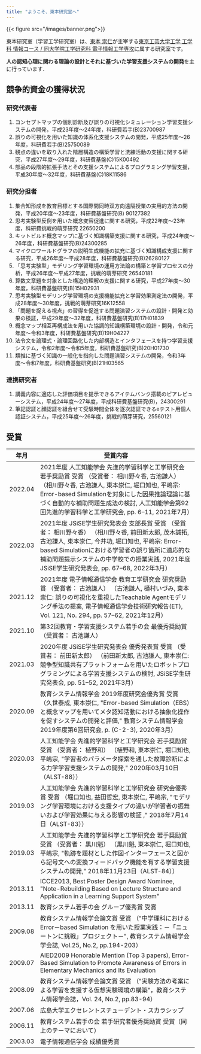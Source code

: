 ```yaml
---
title: "ようこそ、東本研究室へ"
---
```


{{< figure src="/images/banner.png">}}

東本研究室（学習工学研究室）は、[東本 崇仁](/tomoto/)が主宰する[東京工芸大学工学 工学科 情報コース / 同大学院工学研究科 電子情報工学専攻](https://www.t-kougei.ac.jp/)に属する研究室です。

**人の認知心理に関わる理論の設計とそれに基づいた学習支援システムの開発**を主に行っています．

## 競争的資金の獲得状況
### 研究代表者
1. コンセプトマップの個別診断及び誤りの可視化シミュレーション学習支援システムの開発，平成23年度～24年度，科研費若手(B)23700987
2. 誤りの可視化を用いた知識の体系化支援システムの開発，平成25年度～26年度，科研費若手(B)25750089
3. 観点の違いを取り入れた階層構造の構築学習と洗練活動の支援に関する研究，平成27年度～29年度，科研費基盤(C)15K00492
4. 部品の段階的拡張手法とその支援システムによるプログラミング学習支援，平成30年度～32年度，科研費基盤(C)18K11586

### 研究分担者
1. 集合知形成を教育目標とする国際間同時双方向遠隔授業の実用的方法の開発，平成20年度～23年度，科研費基盤研究(B) 90127382
2. 思考実験型反例を用いた概念変容促進に関する研究，平成22年度～23年度，科研費挑戦的萌芽研究 22650200
3. キットビルド概念マップに基づく知識構築支援に関する研究，平成24年度～26年度，科研費基盤研究(B)24300285
4. マイクロワールドグラフの説明生成機能の拡充に基づく知識構成支援に関する研究，平成26年度～平成28年度，科研費基盤研究(B)26280127
5. 「思考実験型」モデリング学習環境の運用方法論の構築と学習プロセスの分析，平成26年度～平成27年度，挑戦的萌芽研究 26540181
6. 算数文章題を対象とした構造的理解の支援に関する研究，平成27年度～30年度，科研費基盤研究(B)15H02931
7. 思考実験型モデリング学習環境の支援機能拡充と学習効果測定法の開発，平成28年度～30年度，挑戦的萌芽研究16K12558
8. 「問題を捉える視点」の習得を促進する問題演習システムの設計・開発と効果の検証，平成29年度～32年度，科研費基盤研究(B)17H01839
9. 概念マップ相互再構成法を用いた協調的知識構築環境の設計・開発，令和元年度〜令和3年度，科研費基盤研究(B)19H04227
10. 法令文を論理式・論理回路化した内部構造とインタフェースを持つ学習支援システム，令和2年度〜令和5年度，科研費基盤研究(B)20H01730
11. 類推に基づく知識の一般化を指向した問題演習システムの開発，令和3年度〜令和7年度，科研費基盤研究(B)21H03565

### 連携研究者
1. 講義内容に適応した評価項目を提示できるアイテムバンク搭載のピアレビューシステム，平成24年度～27年度，平成科研費基盤研究(B)，24300291
2. 筆記認証と顔認証を組合せて受験時間全体を逐次認証できるeテスト用個人認証システム，平成25年度～26年度，挑戦的萌芽研究，25560121

## 受賞
| 年月    | 受賞内容                                                                                                                                                                                                                                                    |
| ------- | ----------------------------------------------------------------------------------------------------------------------------------------------------------------------------------------------------------------------------------------------------------- |
| 2022.04 | 2021年度 人工知能学会 先進的学習科学と工学研究会 若手奨励賞 受賞 （受賞者： 相川野々香, 古池謙人） （相川野々香, 古池謙人, 東本崇仁, 堀口知也, 平嶋宗: Error-based Simulationを対象にした因果推論理論に基づく自動的な補助問題生成法の検討, 人工知能学会第92回先進的学習科学と工学研究会, pp. 6–11, 2021年7月） |
| 2022.03 | 2021年度 JSiSE学生研究発表会 支部長賞 受賞 （受賞者： 相川野々香） （相川野々香, 前田新太郎, 茂木誠拓, 古池謙人, 東本崇仁, 今井功, 堀口知也, 平嶋宗: Error-based Simulationにおける学習者の誤り箇所に適応的な補助問題提示システムの中学校での授業実践, 2021年度JSiSE学生研究発表会, pp. 67–68, 2022年3月） |
| 2021.12 | 2021年度 電子情報通信学会 教育工学研究会 研究奨励賞 （受賞者： 古池謙人） （古池謙人, 樋村いづみ, 東本崇仁: 誤りの可視化を重視したTeachable Agentモデリング手法の提案, 電子情報通信学会技術研究報告(ET), Vol. 121, No. 294, pp. 57–62, 2021年12月） |
| 2021.10 | 第32回教育・学習支援システム若手の会 最優秀奨励賞 （受賞者： 古池謙人）                                                                                                                                                                                      |
| 2021.03 | 2020年度 JSiSE学生研究発表会 優秀発表賞 受賞 （受賞者： 前田新太郎） （前田新太郎, 古池謙人, 東本崇仁: 競争型知識共有プラットフォームを用いたロボットプログラミングによる学習支援システムの検討, JSiSE学生研究発表会, pp. 51–52, 2021年3月）                |
| 2020.09 | 教育システム情報学会 2019年度研究会優秀賞 受賞 （久世泰成, 東本崇仁, "Error-based Simulation（EBS）と概念マップを用いてメタ認知活動における抽象化操作を促すシステムの開発と評価," 教育システム情報学会2019年度第6回研究会, p. (C-2-3), 2020年3月）          |
| 2020.03 | 人工知能学会 先進的学習科学と工学研究会 若手奨励賞 受賞 （受賞者： 植野和） （植野和, 東本崇仁, 堀口知也, 平嶋宗, "学習者のパラメータ探索を通した故障診断による力学学習支援システムの開発," 2020年03月10日（ALST-88））                                     |
| 2019.03 | 人工知能学会 先進的学習科学と工学研究会 研究会優秀賞 受賞 （堀口知也, 益田哲宏, 東本崇仁, 平嶋宗, "モデリング学習環境における支援タイプの違いが学習者の振舞いおよび学習効果に与える影響の検証 ," 2018年7月14日（ALST-83））                                 |
| 2019.03 | 人工知能学会 先進的学習科学と工学研究会 若手奨励賞 受賞 （受賞者： 黒川魁） （黒川魁, 東本崇仁, 堀口知也, 平嶋宗, "軌跡を題材とした作図インターフェースと図から記号文への変換フィードバック機能を有する学習支援システムの開発," 2018年11月23日（ALST-84）） |
| 2013.11 | ICCE2013, Best Poster Design Award Nominee, "Note-Rebuilding Based on Lecture Structure and Application in a Learning Support System"                                                                                                                       |
| 2013.11 | 教育システム若手の会 グループ優秀賞 受賞                                                                                                                                                                                                                    |
| 2009.08 | 教育システム情報学会論文賞 受賞 （"中学理科における Error－based Simulation を用いた授業実践：－「ニュートンに挑戦」プロジェクト－", 教育システム情報学会学会誌, Vol.25, No.2, pp.194-203）                                                                 |
| 2009.07 | AIED2009 Honorable Mention (Top 3 papers), Error-Based Simulation to Promote Awareness of Errors in Elementary Mechanics and Its Evaluation                                                                                                                 |
| 2008.09 | 教育システム情報学会論文賞 受賞 （"実験方法の考案による学習を支援する仮想実験環境の構築"，教育システム情報学会誌，Vol. 24, No.2, pp.83-94）                                                                                                                 |
| 2007.06 | 広島大学エクセレントスチューデント・スカラシップ                                                                                                                                                                                                            |
| 2006.11 | 教育システム若手の会 若手研究者優秀奨励賞 受賞（同上のテーマにおいて）                                                                                                                                                                                      |
| 2003.03 | 電子情報通信学会 成績優秀賞                                                                                                                                                                                                                                 |
